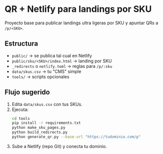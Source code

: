 # QR + Netlify para landings por SKU

Proyecto base para publicar landings ultra ligeras por SKU y apuntar QRs a `/p/<SKU>`.

## Estructura
- `public/` -> se publica tal cual en Netlify
- `public/sku/<SKU>/index.html` -> landing por SKU
- `_redirects` o `netlify.toml` -> reglas para `/p/:sku`
- `data/skus.csv` -> tu "CMS" simple
- `tools/` -> scripts opcionales

## Flujo sugerido
1. Edita `data/skus.csv` con tus SKUs.
2. Ejecuta:
   ```bash
   cd tools
   pip install -r requirements.txt
   python make_sku_pages.py
   python build_redirects.py
   python generate_qr.py --base-url "https://tudominio.com/p"
   ```
3. Sube a Netlify (repo Git) y conecta tu dominio.
